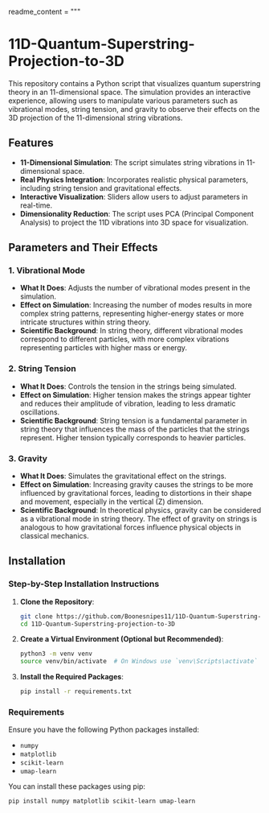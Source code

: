 readme_content = """
# 11D-Quantum-Superstring-Projection-to-3D

This repository contains a Python script that visualizes quantum superstring theory in an 11-dimensional space. The simulation provides an interactive experience, allowing users to manipulate various parameters such as vibrational modes, string tension, and gravity to observe their effects on the 3D projection of the 11-dimensional string vibrations.

## Features

- **11-Dimensional Simulation**: The script simulates string vibrations in 11-dimensional space.
- **Real Physics Integration**: Incorporates realistic physical parameters, including string tension and gravitational effects.
- **Interactive Visualization**: Sliders allow users to adjust parameters in real-time.
- **Dimensionality Reduction**: The script uses PCA (Principal Component Analysis) to project the 11D vibrations into 3D space for visualization.

## Parameters and Their Effects

### 1. Vibrational Mode
- **What It Does**: Adjusts the number of vibrational modes present in the simulation.
- **Effect on Simulation**: Increasing the number of modes results in more complex string patterns, representing higher-energy states or more intricate structures within string theory.
- **Scientific Background**: In string theory, different vibrational modes correspond to different particles, with more complex vibrations representing particles with higher mass or energy.

### 2. String Tension
- **What It Does**: Controls the tension in the strings being simulated.
- **Effect on Simulation**: Higher tension makes the strings appear tighter and reduces their amplitude of vibration, leading to less dramatic oscillations.
- **Scientific Background**: String tension is a fundamental parameter in string theory that influences the mass of the particles that the strings represent. Higher tension typically corresponds to heavier particles.

### 3. Gravity
- **What It Does**: Simulates the gravitational effect on the strings.
- **Effect on Simulation**: Increasing gravity causes the strings to be more influenced by gravitational forces, leading to distortions in their shape and movement, especially in the vertical (Z) dimension.
- **Scientific Background**: In theoretical physics, gravity can be considered as a vibrational mode in string theory. The effect of gravity on strings is analogous to how gravitational forces influence physical objects in classical mechanics.

## Installation

### Step-by-Step Installation Instructions

1. **Clone the Repository**:
    ```bash
    git clone https://github.com/Boonesnipes11/11D-Quantum-Superstring-projection-to-3D.git
    cd 11D-Quantum-Superstring-projection-to-3D
    ```

2. **Create a Virtual Environment (Optional but Recommended)**:
    ```bash
    python3 -m venv venv
    source venv/bin/activate  # On Windows use `venv\Scripts\activate`
    ```

3. **Install the Required Packages**:
    ```bash
    pip install -r requirements.txt
    ```

### Requirements

Ensure you have the following Python packages installed:

- `numpy`
- `matplotlib`
- `scikit-learn`
- `umap-learn`

You can install these packages using pip:

```bash
pip install numpy matplotlib scikit-learn umap-learn

